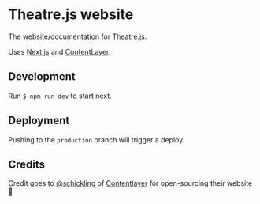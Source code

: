 # Theatre.js website

The website/documentation for [Theatre.js](https://www.theatrejs.com).

Uses [Next.js](https://nextjs.org/docs) and [ContentLayer](https://www.contentlayer.dev/docs).

## Development

Run `$ npm run dev` to start next.

## Deployment

Pushing to the `production` branch will trigger a deploy.

## Credits

Credit goes to [@schickling](https://twitter.com/schickling) of [Contentlayer](https://www.contentlayer.dev) for open-sourcing their website 💚
